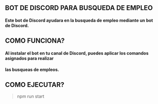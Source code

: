## BOT DE DISCORD PARA BUSQUEDA DE EMPLEO    

#### Este bot de Discord ayudara en la busqueda de empleo mediante un bot de Discord.

## COMO FUNCIONA?
#### Al instalar el bot en tu canal de Discord, puedes aplicar los comandos asignados para realizar
#### las busqueas de empleos.

## COMO EJECUTAR?
> npm run start

